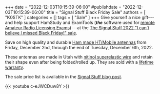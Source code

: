+++
date = "2022-12-03T10:15:39-06:00"
#publishdate = "2022-12-03T10:15:39-06:00"
title = "Signal Stuff Black Friday Sale"
authors = [ "K0STK" ]
categories = []
tags = [ "Sale" ]
+++
Give yourself a nice gift---and help support HamStudy and ExamTools (***the*** software used for
[remote Amateur Radio Licensing Exams](https://hamstudy.org/sessions))---at the
[The Signal Stuff 2022 "I can't believe I missed Black Friday!" sale](https://signalstuff.com/2022/12/the-signal-stuff-2022-i-cant-believe-i-missed-black-friday-sale/).

Save on high quality and durable
[Ham made HT/Mobile antennas](https://signalstuff.com/signal-sticks-history/)
from Friday, December 2nd, through the end of Tuesday, December 6th, 2022.
<!--more-->

These antennas are made in Utah with
[nitinol superelastic wire](https://en.wikipedia.org/wiki/Nickel_titanium)
and retain their shape even after being folded/rolled up. They are sold with a
[lifetime warranty](https://signalstuff.com/rma/). 

The sale price list is available in the
[Signal Stuff blog post](https://signalstuff.com/2022/12/the-signal-stuff-2022-i-cant-believe-i-missed-black-friday-sale/).

{{< youtube c-eJWCDuw8Y >}}
